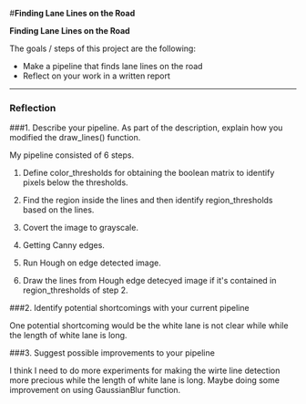 #**Finding Lane Lines on the Road** 

**Finding Lane Lines on the Road**

The goals / steps of this project are the following:
* Make a pipeline that finds lane lines on the road
* Reflect on your work in a written report

---

### Reflection

###1. Describe your pipeline. As part of the description, explain how you modified the draw_lines() function.

My pipeline consisted of 6 steps.  

1. Define color_thresholds for obtaining the boolean matrix to identify pixels below the thresholds.

2. Find the region inside the lines and then identify region_thresholds based on the lines.

3. Covert the image to grayscale.

4. Getting Canny edges.

5. Run Hough on edge detected image.

6. Draw the lines from Hough edge detecyed image if it's contained in region_thresholds of step 2.

###2. Identify potential shortcomings with your current pipeline

One potential shortcoming would be the white lane is not clear while while the length of white lane is long.

###3. Suggest possible improvements to your pipeline

I think I need to do more experiments for making the wirte line detection more precious while the length of white lane is long. Maybe doing some improvement on  using GaussianBlur function.